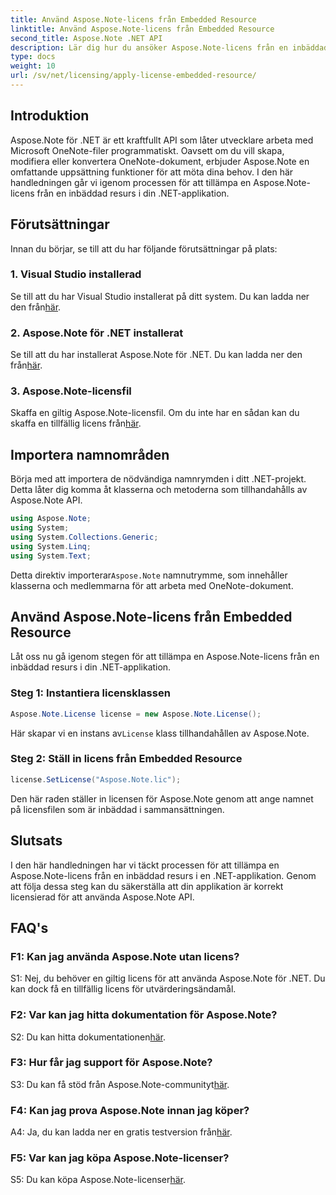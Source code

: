 ```yaml
---
title: Använd Aspose.Note-licens från Embedded Resource
linktitle: Använd Aspose.Note-licens från Embedded Resource
second_title: Aspose.Note .NET API
description: Lär dig hur du ansöker Aspose.Note-licens från en inbäddad resurs i din .NET-applikation. Följ vår steg-för-steg-guide för sömlös integration.
type: docs
weight: 10
url: /sv/net/licensing/apply-license-embedded-resource/
---
```

## Introduktion

Aspose.Note för .NET är ett kraftfullt API som låter utvecklare arbeta med Microsoft OneNote-filer programmatiskt. Oavsett om du vill skapa, modifiera eller konvertera OneNote-dokument, erbjuder Aspose.Note en omfattande uppsättning funktioner för att möta dina behov. I den här handledningen går vi igenom processen för att tillämpa en Aspose.Note-licens från en inbäddad resurs i din .NET-applikation.

## Förutsättningar

Innan du börjar, se till att du har följande förutsättningar på plats:

### 1. Visual Studio installerad

Se till att du har Visual Studio installerat på ditt system. Du kan ladda ner den från[här](https://visualstudio.microsoft.com/).

### 2. Aspose.Note för .NET installerat

 Se till att du har installerat Aspose.Note för .NET. Du kan ladda ner den från[här](https://releases.aspose.com/note/net/).

### 3. Aspose.Note-licensfil

 Skaffa en giltig Aspose.Note-licensfil. Om du inte har en sådan kan du skaffa en tillfällig licens från[här](https://purchase.aspose.com/temporary-license/).

## Importera namnområden

Börja med att importera de nödvändiga namnrymden i ditt .NET-projekt. Detta låter dig komma åt klasserna och metoderna som tillhandahålls av Aspose.Note API.

```csharp
using Aspose.Note;
using System;
using System.Collections.Generic;
using System.Linq;
using System.Text;
```

 Detta direktiv importerar`Aspose.Note` namnutrymme, som innehåller klasserna och medlemmarna för att arbeta med OneNote-dokument.

## Använd Aspose.Note-licens från Embedded Resource

Låt oss nu gå igenom stegen för att tillämpa en Aspose.Note-licens från en inbäddad resurs i din .NET-applikation.

### Steg 1: Instantiera licensklassen

```csharp
Aspose.Note.License license = new Aspose.Note.License();
```

 Här skapar vi en instans av`License` klass tillhandahållen av Aspose.Note.

### Steg 2: Ställ in licens från Embedded Resource

```csharp
license.SetLicense("Aspose.Note.lic");
```

Den här raden ställer in licensen för Aspose.Note genom att ange namnet på licensfilen som är inbäddad i sammansättningen.

## Slutsats

I den här handledningen har vi täckt processen för att tillämpa en Aspose.Note-licens från en inbäddad resurs i en .NET-applikation. Genom att följa dessa steg kan du säkerställa att din applikation är korrekt licensierad för att använda Aspose.Note API.

## FAQ's

### F1: Kan jag använda Aspose.Note utan licens?

S1: Nej, du behöver en giltig licens för att använda Aspose.Note för .NET. Du kan dock få en tillfällig licens för utvärderingsändamål.

### F2: Var kan jag hitta dokumentation för Aspose.Note?

 S2: Du kan hitta dokumentationen[här](https://reference.aspose.com/note/net/).

### F3: Hur får jag support för Aspose.Note?

 S3: Du kan få stöd från Aspose.Note-communityt[här](https://forum.aspose.com/c/note/28).

### F4: Kan jag prova Aspose.Note innan jag köper?

 A4: Ja, du kan ladda ner en gratis testversion från[här](https://releases.aspose.com/).

### F5: Var kan jag köpa Aspose.Note-licenser?

 S5: Du kan köpa Aspose.Note-licenser[här](https://purchase.aspose.com/buy).
